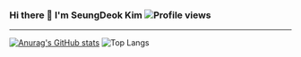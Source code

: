 ### Hi there 👋 I'm SeungDeok Kim ![Profile views](https://gpvc.arturio.dev/kimseungdeok&color=dc143c)
---

[![Anurag's GitHub stats](https://github-readme-stats.vercel.app/api?username=kimseungdeok&show_icons=true&theme=radical)](https://github.com/anuraghazra/github-readme-stats)
![Top Langs](https://github-readme-stats.vercel.app/api/top-langs/?username=kimseungdeok&layout=compact&theme=radical&height=100)


<!--
**kimseungdeok/kimseungdeok** is a ✨ _special_ ✨ repository because its `README.md` (this file) appears on your GitHub profile.

Here are some ideas to get you started:

- 🔭 I’m currently working on ...
- 🌱 I’m currently learning ...
- 👯 I’m looking to collaborate on ...
- 🤔 I’m looking for help with ...
- 💬 Ask me about ...
- 📫 How to reach me: ...
- 😄 Pronouns: ...
- ⚡ Fun fact: ...
-->

